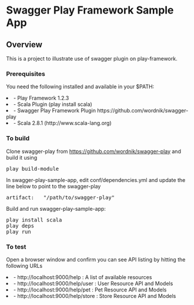 # Swagger Play Framework Sample App

## Overview
This is a project to illustrate use of swagger plugin on play-framework.


### Prerequisites
You need the following installed and available in your $PATH:

<li>- Play Framework 1.2.3

<li>- Scala Plugin (play install scala)
	
<li>- Swagger Play Framework Plugin https://github.com/wordnik/swagger-play

<li>- Scala 2.8.1  (http://www.scala-lang.org)

### To build
Clone swagger-play from https://github.com/wordnik/swagger-play and build it using
<pre>
play build-module
</pre>

In swagger-play-sample-app, edit conf/dependencies.yml and update the line below to point to the swagger-play
<pre>
artifact:   "/path/to/swagger-play"
</pre>

Build and run swagger-play-sample-app:
<pre>
play install scala
play deps
play run
</pre>

### To test
Open a browser window and confirm you can see API listing by hitting the following URLs

<li>- http://localhost:9000/help : A list of available resources
	
<li>- http://localhost:9000/help/user  : User Resource API and Models
	
<li>- http://localhost:9000/help/pet   : Pet Resource API and Models
	
<li>- http://localhost:9000/help/store : Store Resource API and Models
	
	
